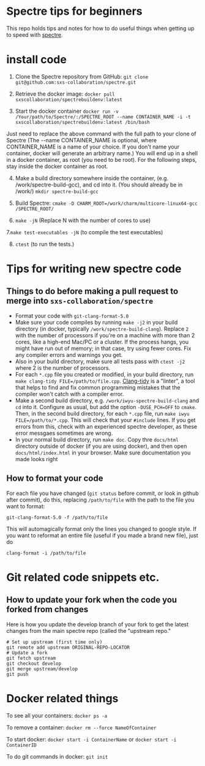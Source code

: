 # Spectre tips for beginners
This repo holds tips and notes for how to do useful things when getting up to speed with [spectre](spectre-code.org).

# install code
1. Clone the Spectre repository from GitHub:
`git clone git@github.com:sxs-collaboration/spectre.git`

2. Retrieve the docker image:
`docker pull sxscollaboration/spectrebuildenv:latest`

3. Start the docker container
`docker run -v /Your/path/to/Spectre/:/SPECTRE_ROOT --name CONTAINER_NAME -i -t sxscollaboration/spectrebuildenv:latest /bin/bash`

Just need to replace the above command with the full path to your clone of Spectre
(The --name CONTAINER_NAME is optional, where CONTAINER_NAME is a name of your choice. If you don't name your container, docker will generate an arbitrary name.) You will end up in a shell in a docker container, as root (you need to be root). For the following steps, stay inside the docker container as root.

4. Make a build directory somewhere inside the container, (e.g. /work/spectre-build-gcc), and cd into it. (You should already be in /work/)
`mkdir spectre-build-gcc`

5. Build Spectre:
`cmake -D CHARM_ROOT=/work/charm/multicore-linux64-gcc /SPECTRE_ROOT/`

6.  `make -jN`
(Replace N with the number of cores to use)

7.`make test-executables -jN` (to compile the test executables)

8. `ctest` (to run the tests.)

# Tips for writing new spectre code
## Things to do before making a pull request to merge into `sxs-collaboration/spectre`

  - Format your code with `git-clang-format-5.0`
  - Make sure your code compiles by running `make -j2` in your build directory 
  (in docker, typically `/work/spectre-build-clang`). Replace `2` with the number of processors if you're on a machine with 
  more than 2 cores, like a high-end Mac/PC or a cluster. If the process hangs, you might have run out of memory; in that 
  case, try using fewer cores. Fix any compiler errors and warnings you get. 
  - Also in your build directory, make sure all tests pass with `ctest -j2` where 2 is the number of processors.
  - For each `*.cpp` file you created or modified, in your build directory, run `make clang-tidy FILE=/path/to/file.cpp`. 
  [Clang-tidy](http://clang.llvm.org/extra/clang-tidy/) is a "linter", a tool that helps to find and fix common 
  programming mistakes that the compiler won't catch with a compiler error.
  - Make a second build directory, e.g. `/work/iwyu-spectre-build-clang` and `cd` into it. Configure as usual, but add the 
  option `-DUSE_PCH=OFF` to `cmake`. Then, in the second build directory, for each `*.cpp` file, 
  run `make iwyu FILE=/path/to/*.cpp`. This will check that your `#include` lines. If you get errors from this, check 
  with an experienced spectre developer, as these error messgaes sometimes are wrong.
  - In your normal build directory, run `make doc`. Copy thre `docs/html` directory outside of docker (if you are using 
  docker), and then open `docs/html/index.html` in your browser. Make sure documentation you made looks right
  

## How to format your code
For each file you have changed (`git status` before commit, or look in github after commit), do this, replacing `/path/to/file` with the path to the file you want to format:
~~~~
git-clang-format-5.0 -f /path/to/file
~~~~
This will automagically format only the lines you changed to google style. If you want to reformat an entire file 
(useful if you made a brand new file), just do 
~~~~
clang-format -i /path/to/file
~~~~

# Git related code snippets etc.

## How to update your fork when the code you forked from changes
Here is how you update the develop branch of your fork to get the latest changes from the main spectre repo (called the "upstream repo."
~~~~
# Set up upstream (first time only)
git remote add upstream ORIGINAL-REPO-LOCATOR
# Update a fork
git fetch upstream
git checkout develop
git merge upstream/develop
git push
~~~~

# Docker related things
To see all your containers: `docker ps -a`

To remove a container: `docker rm --force NameOfContainer`

To start docker: `docker start -i ContainerName` or `docker start -i ContainerID`

To do git commands in docker: `git init`
